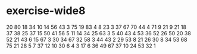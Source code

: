 # exercise-wide8
20
80
18
34
10
14
56
43
3
75
19
83
4
8
23
3
37
67
70
44
4
71
9
21
9
21
18
37
38
25
37
15
50
41
56
5
11
14
34
25
63
3
5
40
43
4
53
36
52
26
50
20
38
52
21
43
6
15
67
3
30
34
67
32
58
3
44
43
2
29
53
8
21
26
30
8
34
53
68
75
21
28
5
7
37
12
10
30
6
4
3
17
6
36
49
67
37
10
24
53
32
1

